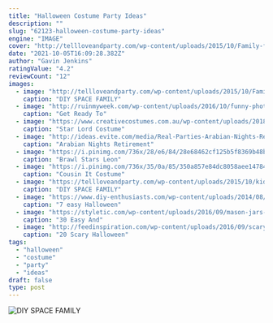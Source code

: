 ```yaml
---
title: "Halloween Costume Party Ideas"
description: ""
slug: "62123-halloween-costume-party-ideas"
engine: "IMAGE"
cover: "http://tellloveandparty.com/wp-content/uploads/2015/10/Family-futuristic-costume-Tell-love-and-Party.jpg"
date: "2021-10-05T16:09:28.382Z"
author: "Gavin Jenkins"
ratingValue: "4.2"
reviewCount: "12"
images:
  - image: "http://tellloveandparty.com/wp-content/uploads/2015/10/Family-futuristic-costume-Tell-love-and-Party.jpg"
    caption: "DIY SPACE FAMILY"
  - image: "http://ruinmyweek.com/wp-content/uploads/2016/10/funny-photos-of-halloween-pun-costumes-one-night-stand.jpg"
    caption: "Get Ready To"
  - image: "https://www.creativecostumes.com.au/wp-content/uploads/2018/07/CC_April_18_194-768x1024.jpg"
    caption: "Star Lord Costume"
  - image: "http://ideas.evite.com/media/Real-Parties-Arabian-Nights-Retirement-Party-1200.jpg"
    caption: "Arabian Nights Retirement"
  - image: "https://i.pinimg.com/736x/28/e6/84/28e68462cf125b5f8369b48b733dc044.jpg"
    caption: "Brawl Stars Leon"
  - image: "https://i.pinimg.com/736x/35/0a/85/350a857e84dc8058aee14784de057a4c--cousins.jpg"
    caption: "Cousin It Costume"
  - image: "https://tellloveandparty.com/wp-content/uploads/2015/10/kids-space-costume-ideas-Tell-Love-and-party.jpg"
    caption: "DIY SPACE FAMILY"
  - image: "https://www.diy-enthusiasts.com/wp-content/uploads/2014/08/halloween-makeup-ideas-tutorial-lady-vamp-black-red.jpg"
    caption: "7 easy Halloween"
  - image: "https://styletic.com/wp-content/uploads/2016/09/mason-jars-halloween/12-mason-jars-decorations-for-halloween.jpg"
    caption: "30 Easy And"
  - image: "http://feedinspiration.com/wp-content/uploads/2016/09/scary-halloween-makeup-bloody-face-school-girl.jpg"
    caption: "20 Scary Halloween"
tags:
  - "halloween"
  - "costume"
  - "party"
  - "ideas"
draft: false
type: post
---
```



![DIY SPACE FAMILY](https://tellloveandparty.com/wp-content/uploads/2015/10/kids-space-costume-ideas-Tell-Love-and-party.jpg "DIY SPACE FAMILY")


<!--inArticleAds-->

<!--galleryOne-->


<!--inArticleAds-->

<!--galleryTwo-->


<!--galleryThree-->

